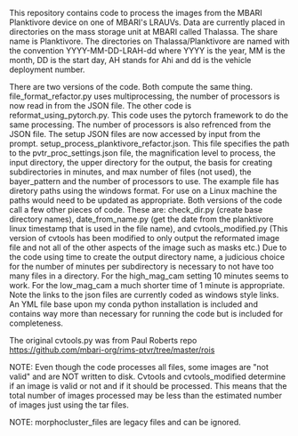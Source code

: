 This repository contains code to process the images from the MBARI Planktivore device on one of MBARI's LRAUVs.
Data are currently placed in directories on the mass storage unit at MBARI called Thalassa.   The share name is Planktivore.  The directories on Thalassa/Planktivore are named with the convention
YYYY-MM-DD-LRAH-dd where YYYY is the year, MM is the month, DD is the start day, AH stands for Ahi and dd is the vehicle deployment number.

There are two versions of the code.  Both compute the same thing. file_format_refactor.py uses multiprocessing, the number of processors is now
read in from the JSON file.
The other code is reformat_using_pytorch.py.  This code uses the pytorch framework to do the same processing.  The number of processors is also
 refrenced from the JSON file.
The setup JSON files are now accessed by input from the prompt. setup_process_planktivore_refactor.json.  This file specifies the path to the pvtr_proc_settings.json file, the magnification level to process, the input directory, the upper directory for the output, the basis for creating subdirectories in minutes, and max number of files (not used), the bayer_pattern and the number of processors to use.  The example file has diretory paths using the windows format.  For use on a Linux machine the paths would need to be updated as appropriate.  Both versions of the code call a few other pieces of code.  These are: check_dir.py (create base directory names), date_from_name.py (get the date from the planktivore linux timestamp that is used in the file name), and cvtools_modified.py (This version of cvtools has been modified to only output the reformated image file and not all of the other aspects of the image such as masks etc.)
Due to the code using time to create the output directory name, a judicious choice for the number of minutes per subdirectory is necessary to not have too many files in a directory.  For the high_mag_cam setting 10 minutes seems to work.  For the low_mag_cam a much shorter time of 1 minute is appropriate.  Note the links to the json files are currently coded as windows style links.  An YML file base upon my conda python installation is included and contains way more than necessary for running the code but is included for completeness.

The original cvtools.py was from Paul Roberts repo https://github.com/mbari-org/rims-ptvr/tree/master/rois

NOTE: Even though the code processes all files, some images are "not valid" and are NOT written to disk.  Cvtools and cvtools_modified determine if an image is valid or not and if it should be processed.  This means that the total number of images processed may be less than the estimated number of images just using the tar files.

NOTE: morphocluster_files are legacy files and can be ignored.
